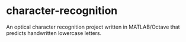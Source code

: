# character-recognition
An optical character recognition project written in MATLAB/Octave that predicts handwritten lowercase letters. 
